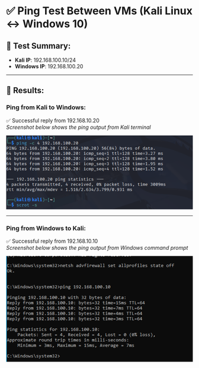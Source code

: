 # ✅ Ping Test Between VMs (Kali Linux ↔ Windows 10)

## 🧪 Test Summary:

- **Kali IP**: 192.168.100.10/24
- **Windows IP**: 192.168.100.20

---

## 🔁 Results:

### Ping from Kali to Windows:
✅ Successful reply from 192.168.10.20  
_Screenshot below shows the ping output from Kali terminal_

![Kali to Windows Ping](https://github.com/Lone-Warlock/DSA-FINAL-PROJECT-I/blob/2cc7787c3d15743b83f3241e38a366382e628de2/prelim_setup/06.%20KALI%20LINUX-WINDOWS.png)

---

### Ping from Windows to Kali:
✅ Successful reply from 192.168.10.10  
_Screenshot below shows the ping output from Windows command prompt_

![Windows to Kali Ping](https://github.com/Lone-Warlock/DSA-FINAL-PROJECT-I/blob/2cc7787c3d15743b83f3241e38a366382e628de2/prelim_setup/07.%20WINDOWS-KALI%20LINUX.png)

